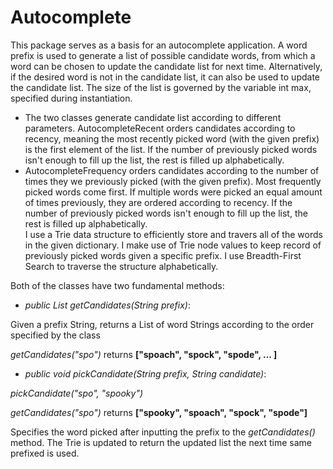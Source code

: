 Autocomplete
============

This package serves as a basis for an autocomplete application. A word prefix is used to generate a list of possible candidate words, from which a word can be chosen to update the candidate list for next time. Alternatively, if the desired word is not in the candidate list, it can also be used to update the candidate list. The size of the list is governed by the variable int max, specified during instantiation.
- The two classes generate candidate list according to different parameters. AutocompleteRecent orders candidates according to recency, meaning the most recently picked word (with the given prefix) is the first element of the list. If the number of previously picked words isn't enough to fill up the list, the rest is filled up alphabetically.
- AutocompleteFrequency orders candidates according to the number of times they we previously picked (with the given prefix). Most frequently picked words come first. If multiple words were picked an equal amount of times previously, they are ordered according to recency. If the number of previously picked words isn't enough to fill up the list, the rest is filled up alphabetically.  
I use a Trie data structure to efficiently store and travers all of the words in the given dictionary. I make use of Trie node values to keep record of previously picked words given a specific prefix. I use Breadth-First Search to traverse the structure alphabetically.

Both of the classes have two fundamental methods:

* *public* *List<String>* *getCandidates(String prefix)*: 

Given a prefix String, returns a List of word Strings according to the order specified by the class

*getCandidates("spo")* returns **\["spoach", "spock", "spode", ... \]**

* *public* *void* *pickCandidate(String prefix, String candidate)*:

*pickCandidate("spo", "spooky")*

*getCandidates("spo")* returns **\["spooky", "spoach", "spock", "spode"\]**

Specifies the word picked after inputting the prefix to the *getCandidates()* method. The Trie is updated to return the updated list the next time same prefixed is used.
